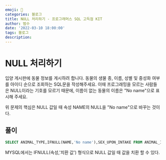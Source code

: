 ```yaml
---
emoji: 🏃
categories: 블로그
title: NULL 처리하기 - 프로그래머스 SQL 고득점 KIT
author: 범수
date: '2022-03-10 18:00:00'
tags: 블로그
description:
---
```

<!-- 
튜토리얼, 하우 투 가이드, 설명 ,레퍼런스 
https://documentation.divio.com/tutorials/
-->

# NULL 처리하기

입양 게시판에 동물 정보를 게시하려 합니다. 동물의 생물 종, 이름, 성별 및 중성화 여부를 아이디 순으로 조회하는 SQL문을 작성해주세요. 이때 프로그래밍을 모르는 사람들은 NULL이라는 기호를 모르기 때문에, 이름이 없는 동물의 이름은 "No name"으로 표시해 주세요.

위 문제의 핵심은 NULL 값일 때 속성 NAME의 NULL을 "No name"으로 바꾸는 것이다.

## 풀이

```sql
SELECT ANIMAL_TYPE,IFNULL(NAME,'No name'),SEX_UPON_INTAKE FROM ANIMAL_INS ORDER BY ANIMAL_ID
```

MYSQL에서는 IFNULL(속성,'치환 값') 형식으로 NULL 값일 때 값을 치환 할 수 있다.
